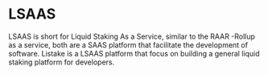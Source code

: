 # LSAAS

LSAAS is short for Liquid Staking As a Service, similar to the RAAR -Rollup as a service, both are a SAAS platform that facilitate the development of software. Listake is a LSAAS platform that focus on building a general liquid staking platform for developers. 
